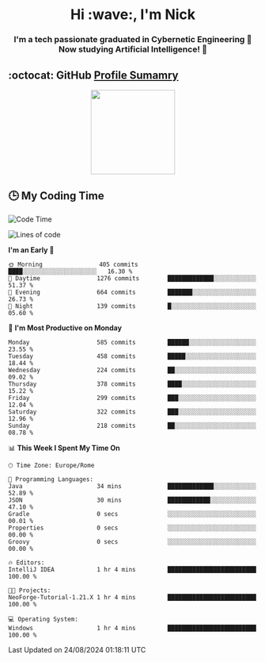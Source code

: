 <h1 align="center">Hi :wave:, I'm Nick</h1>

<h3 align="center">I'm a tech passionate graduated in Cybernetic Engineering 🤖<br>
Now studying Artificial Intelligence! 🧠</h3>


## :octocat: GitHub <a href="https://github.com/vn7n24fzkq/github-profile-summary-cards">Profile Sumamry</a>

<p align="center">
   <img style="height:170px;display:inline-block"  src="http://github-profile-summary-cards.vercel.app/api/cards/profile-details?username=CodeClimberNT&theme=github_dark" />
<!--    <img style="height:170px;display:inline-block"  src="http://github-profile-summary-cards.vercel.app/api/cards/repos-per-language?username=CodeClimberNT&theme=github_dark&exclude=" /> -->
</p>

 ## :clock3: My Coding Time 
 
<!--START_SECTION:waka-->
![Code Time](http://img.shields.io/badge/Code%20Time-365%20hrs%2027%20mins-blue)

![Lines of code](https://img.shields.io/badge/From%20Hello%20World%20I%27ve%20Written-2.8%20million%20lines%20of%20code-blue)

**I'm an Early 🐤** 

```text
🌞 Morning                405 commits         ████░░░░░░░░░░░░░░░░░░░░░   16.30 % 
🌆 Daytime                1276 commits        █████████████░░░░░░░░░░░░   51.37 % 
🌃 Evening                664 commits         ███████░░░░░░░░░░░░░░░░░░   26.73 % 
🌙 Night                  139 commits         █░░░░░░░░░░░░░░░░░░░░░░░░   05.60 % 
```
📅 **I'm Most Productive on Monday** 

```text
Monday                   585 commits         ██████░░░░░░░░░░░░░░░░░░░   23.55 % 
Tuesday                  458 commits         █████░░░░░░░░░░░░░░░░░░░░   18.44 % 
Wednesday                224 commits         ██░░░░░░░░░░░░░░░░░░░░░░░   09.02 % 
Thursday                 378 commits         ████░░░░░░░░░░░░░░░░░░░░░   15.22 % 
Friday                   299 commits         ███░░░░░░░░░░░░░░░░░░░░░░   12.04 % 
Saturday                 322 commits         ███░░░░░░░░░░░░░░░░░░░░░░   12.96 % 
Sunday                   218 commits         ██░░░░░░░░░░░░░░░░░░░░░░░   08.78 % 
```


📊 **This Week I Spent My Time On** 

```text
🕑︎ Time Zone: Europe/Rome

💬 Programming Languages: 
Java                     34 mins             █████████████░░░░░░░░░░░░   52.89 % 
JSON                     30 mins             ████████████░░░░░░░░░░░░░   47.10 % 
Gradle                   0 secs              ░░░░░░░░░░░░░░░░░░░░░░░░░   00.01 % 
Properties               0 secs              ░░░░░░░░░░░░░░░░░░░░░░░░░   00.00 % 
Groovy                   0 secs              ░░░░░░░░░░░░░░░░░░░░░░░░░   00.00 % 

🔥 Editors: 
IntelliJ IDEA            1 hr 4 mins         █████████████████████████   100.00 % 

🐱‍💻 Projects: 
NeoForge-Tutorial-1.21.X 1 hr 4 mins         █████████████████████████   100.00 % 

💻 Operating System: 
Windows                  1 hr 4 mins         █████████████████████████   100.00 % 
```


 Last Updated on 24/08/2024 01:18:11 UTC
<!--END_SECTION:waka-->

